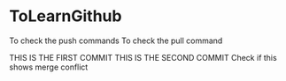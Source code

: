 # ToLearnGithub
To check the push commands
To check the pull command

THIS IS THE FIRST COMMIT
THIS IS THE SECOND COMMIT
Check if this shows merge conflict
